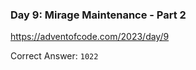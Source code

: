 ### Day 9: Mirage Maintenance - Part 2

https://adventofcode.com/2023/day/9

Correct Answer: `1022`
